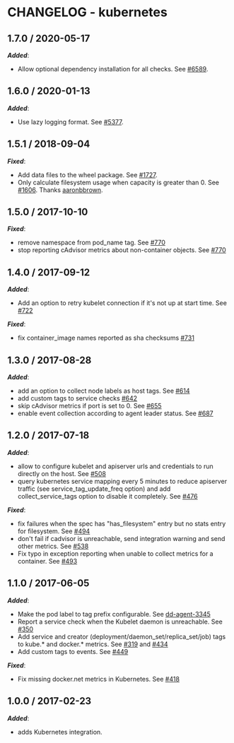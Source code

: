 # CHANGELOG - kubernetes

## 1.7.0 / 2020-05-17

***Added***:

* Allow optional dependency installation for all checks. See [#6589](https://github.com/DataDog/integrations-core/pull/6589).

## 1.6.0 / 2020-01-13

***Added***:

* Use lazy logging format. See [#5377](https://github.com/DataDog/integrations-core/pull/5377).

## 1.5.1 / 2018-09-04

***Fixed***:

* Add data files to the wheel package. See [#1727](https://github.com/DataDog/integrations-core/pull/1727).
* Only calculate filesystem usage when capacity is greater than 0. See [#1606](https://github.com/DataDog/integrations-core/pull/1606). Thanks [aaronbbrown](https://github.com/aaronbbrown).

## 1.5.0 / 2017-10-10

***Fixed***:

* remove namespace from pod_name tag. See [#770](https://github.com/DataDog/integrations-core/issues/770)
* stop reporting cAdvisor metrics about non-container objects. See [#770](https://github.com/DataDog/integrations-core/issues/770)

## 1.4.0 / 2017-09-12

***Added***:

* Add an option to retry kubelet connection if it's not up at start time. See [#722](https://github.com/DataDog/integrations-core/issues/722)

***Fixed***:

* fix container_image names reported as sha checksums [#731](https://github.com/DataDog/integrations-core/issues/731)

## 1.3.0 / 2017-08-28

***Added***:

* add an option to collect node labels as host tags. See [#614](https://github.com/DataDog/integrations-core/issues/614)
* add custom tags to service checks [#642](https://github.com/DataDog/integrations-core/issues/642)
* skip cAdvisor metrics if port is set to 0. See [#655](https://github.com/DataDog/integrations-core/issues/655)
* enable event collection according to agent leader status. See [#687](https://github.com/DataDog/integrations-core/issues/687)

## 1.2.0 / 2017-07-18

***Added***:

* allow to configure kubelet and apiserver urls and credentials to run directly on the host. See [#508](https://github.com/DataDog/integrations-core/issues/508)
* query kubernetes service mapping every 5 minutes to reduce apiserver traffic (see service_tag_update_freq option) and add collect_service_tags option to disable it completely. See [#476](https://github.com/DataDog/integrations-core/issues/476)

***Fixed***:

* fix failures when the spec has "has_filesystem" entry but no stats entry for filesystem. See [#494](https://github.com/DataDog/integrations-core/issues/494)
* don't fail if cadvisor is unreachable, send integration warning and send other metrics. See [#538](https://github.com/DataDog/integrations-core/issues/538)
* Fix typo in exception reporting when unable to collect metrics for a container. See [#493](https://github.com/DataDog/integrations-core/issues/493)

## 1.1.0 / 2017-06-05

***Added***:

* Make the pod label to tag prefix configurable. See [dd-agent-3345](https://github.com/DataDog/dd-agent/pull/3345)
* Report a service check when the Kubelet daemon is unreachable. See [#350](https://github.com/DataDog/integrations-core/issues/350)
* Add service and creator (deployment/daemon_set/replica_set/job) tags to kube.* and docker.* metrics. See [#319](https://github.com/DataDog/integrations-core/issues/319) and [#434](https://github.com/DataDog/integrations-core/issues/434)
* Add custom tags to events. See [#449](https://github.com/DataDog/integrations-core/issues/449)

***Fixed***:

* Fix missing docker.net metrics in Kubernetes. See [#418](https://github.com/DataDog/integrations-core/issues/418)

## 1.0.0 / 2017-02-23

***Added***:

* adds Kubernetes integration.
